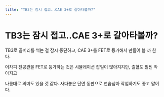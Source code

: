 ```yaml
---
title: "TB3는 잠시 접고..CAE 3+로 갈아타볼까?"
---
```

# TB3는 잠시 접고..CAE 3+로 갈아타볼까?

TB3로 골머리를 썩는 걸 잠시 중단하고, CAE 3+를 FET로 등가해서 만들어 볼 까 한다.

어차피 진공관을 FET로 등가하는 것은 시뮬레이션 잡일이 많아지지만, 출혈도 훨씬 작아지고

나름대로 의미도 있을 것 같다. 사다놓은 단면 동판으로 연습삼아 작업하기도 좋고 말이다.



